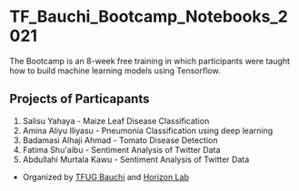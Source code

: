 # TF_Bauchi_Bootcamp_Notebooks_2021
The Bootcamp is an 8-week  free training in which participants were taught how to build machine learning models using Tensorflow.

## Projects of Particapants 
1. Salisu Yahaya - Maize Leaf Disease Classification
1. Amina Aliyu Iliyasu - Pneumonia Classification using deep learning
1. Badamasi Alhaji Ahmad - Tomato Disease Detection
1. Fatima Shu'aibu - Sentiment Analysis of Twitter Data
1. Abdullahi Murtala Kawu - Sentiment Analysis of Twitter Data


* Organized by [TFUG Bauchi](https://www.meetup.com/tensorflow-bauchi/) and [Horizon Lab](https://www.horizon.com.ng/)
